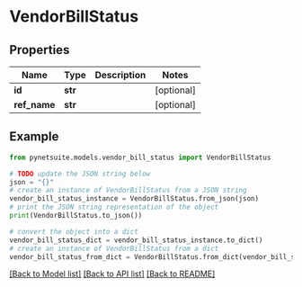# VendorBillStatus


## Properties

Name | Type | Description | Notes
------------ | ------------- | ------------- | -------------
**id** | **str** |  | [optional] 
**ref_name** | **str** |  | [optional] 

## Example

```python
from pynetsuite.models.vendor_bill_status import VendorBillStatus

# TODO update the JSON string below
json = "{}"
# create an instance of VendorBillStatus from a JSON string
vendor_bill_status_instance = VendorBillStatus.from_json(json)
# print the JSON string representation of the object
print(VendorBillStatus.to_json())

# convert the object into a dict
vendor_bill_status_dict = vendor_bill_status_instance.to_dict()
# create an instance of VendorBillStatus from a dict
vendor_bill_status_from_dict = VendorBillStatus.from_dict(vendor_bill_status_dict)
```
[[Back to Model list]](../README.md#documentation-for-models) [[Back to API list]](../README.md#documentation-for-api-endpoints) [[Back to README]](../README.md)


